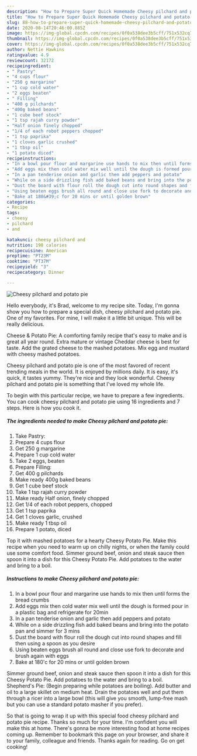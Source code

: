 ```yaml
---
description: "How to Prepare Super Quick Homemade Cheesy pilchard and potato pie"
title: "How to Prepare Super Quick Homemade Cheesy pilchard and potato pie"
slug: 88-how-to-prepare-super-quick-homemade-cheesy-pilchard-and-potato-pie
date: 2020-08-14T20:46:00.885Z
image: https://img-global.cpcdn.com/recipes/0f0a538dee3b5cff/751x532cq70/cheesy-pilchard-and-potato-pie-recipe-main-photo.jpg
thumbnail: https://img-global.cpcdn.com/recipes/0f0a538dee3b5cff/751x532cq70/cheesy-pilchard-and-potato-pie-recipe-main-photo.jpg
cover: https://img-global.cpcdn.com/recipes/0f0a538dee3b5cff/751x532cq70/cheesy-pilchard-and-potato-pie-recipe-main-photo.jpg
author: Nettie Hawkins
ratingvalue: 4.9
reviewcount: 32172
recipeingredient:
- " Pastry"
- "4 cups flour"
- "250 g margarine"
- "1 cup cold water"
- "2 eggs beaten"
- " Filling"
- "400 g pilchards"
- "400g baked beans"
- "1 cube beef stock"
- "1 tsp rajah curry powder"
- "Half onion finely chopped"
- "1/4 of each robot peppers chopped"
- "1 tsp paprika"
- "1 cloves garlic crushed"
- "1 tbsp oil"
- "1 potato diced"
recipeinstructions:
- "In a bowl pour flour and margarine use hands to mix then until forms the bread crumbs"
- "Add eggs mix then cold water mix well until the dough is formed pour in a plastic bag and refrigerate for 20min"
- "In a pan tenderise onion and garlic then add peppers and potato"
- "While on a side drizzling fish add baked beans and bring into the potato pan and simmer for 3 mins"
- "Dust the board with flour roll the dough cut into round shapes and fill then using a spoon as you desire"
- "Using beaten eggs brush all round and close use fork to decorate and brush again with eggs"
- "Bake at 180&#39;c for 20 mins or until golden brown"
categories:
- Recipe
tags:
- cheesy
- pilchard
- and

katakunci: cheesy pilchard and 
nutrition: 198 calories
recipecuisine: American
preptime: "PT23M"
cooktime: "PT37M"
recipeyield: "3"
recipecategory: Dinner

---
```



![Cheesy pilchard and potato pie](https://img-global.cpcdn.com/recipes/0f0a538dee3b5cff/751x532cq70/cheesy-pilchard-and-potato-pie-recipe-main-photo.jpg)

Hello everybody, it's Brad, welcome to my recipe site. Today, I'm gonna show you how to prepare a special dish, cheesy pilchard and potato pie. One of my favorites. For mine, I will make it a little bit unique. This will be really delicious.

Cheese &amp; Potato Pie: A comforting family recipe that&#39;s easy to make and is great all year round. Extra mature or vintage Cheddar cheese is best for taste. Add the grated cheese to the mashed potatoes. Mix egg and mustard with cheesy mashed potatoes.

Cheesy pilchard and potato pie is one of the most favored of recent trending meals in the world. It is enjoyed by millions daily. It is easy, it's quick, it tastes yummy. They're nice and they look wonderful. Cheesy pilchard and potato pie is something that I've loved my whole life.


To begin with this particular recipe, we have to prepare a few ingredients. You can cook cheesy pilchard and potato pie using 16 ingredients and 7 steps. Here is how you cook it.

<!--inarticleads1-->

##### The ingredients needed to make Cheesy pilchard and potato pie:

1. Take  Pastry:
1. Prepare 4 cups flour
1. Get 250 g margarine
1. Prepare 1 cup cold water
1. Take 2 eggs, beaten
1. Prepare  Filling:
1. Get 400 g pilchards
1. Make ready 400g baked beans
1. Get 1 cube beef stock
1. Take 1 tsp rajah curry powder
1. Make ready Half onion, finely chopped
1. Get 1/4 of each robot peppers, chopped
1. Get 1 tsp paprika
1. Get 1 cloves garlic, crushed
1. Make ready 1 tbsp oil
1. Prepare 1 potato, diced


Top it with mashed potatoes for a hearty Cheesy Potato Pie. Make this recipe when you need to warm up on chilly nights, or when the family could use some comfort food. Simmer ground beef, onion and steak sauce then spoon it into a dish for this Cheesy Potato Pie. Add potatoes to the water and bring to a boil. 

<!--inarticleads2-->

##### Instructions to make Cheesy pilchard and potato pie:

1. In a bowl pour flour and margarine use hands to mix then until forms the bread crumbs
1. Add eggs mix then cold water mix well until the dough is formed pour in a plastic bag and refrigerate for 20min
1. In a pan tenderise onion and garlic then add peppers and potato
1. While on a side drizzling fish add baked beans and bring into the potato pan and simmer for 3 mins
1. Dust the board with flour roll the dough cut into round shapes and fill then using a spoon as you desire
1. Using beaten eggs brush all round and close use fork to decorate and brush again with eggs
1. Bake at 180&#39;c for 20 mins or until golden brown


Simmer ground beef, onion and steak sauce then spoon it into a dish for this Cheesy Potato Pie. Add potatoes to the water and bring to a boil. Shepherd&#39;s Pie: (Begin preparing while potatoes are boiling). Add butter and oil to a large skillet on medium heat. Drain the potatoes well and put them through a ricer into a large bowl (this will give you smooth, lump-free mash but you can use a standard potato masher if you prefer). 

So that is going to wrap it up with this special food cheesy pilchard and potato pie recipe. Thanks so much for your time. I'm confident you will make this at home. There's gonna be more interesting food at home recipes coming up. Remember to bookmark this page on your browser, and share it to your family, colleague and friends. Thanks again for reading. Go on get cooking!
